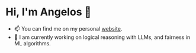 # Hi, I'm Angelos 👋

- 📫 You can find me on my personal [website](https://angelosps.github.io). <!--, on [LinkedIn](https://www.linkedin.com/in/angelosps), or on [e-mail](mailto:solegnaps@gmail.com).-->   
- 🔭 I am currently working on logical reasoning with LLMs, and fairness in ML algorithms.

<!--
Find me on the following links:

[![Website Badge](https://img.shields.io/badge/-1ca0f1?style=flat&logo=Google-Chrome&logoColor=white&link=https://angelosps.github.io)](https://angelosps.github.io)
[![Linkedin Badge](https://img.shields.io/badge/-blue?style=flat&logo=Linkedin&logoColor=white&link=https://www.linkedin.com/in/angelosps)](https://www.linkedin.com/in/angelosps)
[![Gmail Badge](https://img.shields.io/badge/-c14438?style=flat&logo=Gmail&logoColor=white&link=mailto:solegnaps@gmail.com)](mailto:solegnaps@gmail.com)
-->

<!--
**angelosps/angelosps** is a ✨ _special_ ✨ repository because its `README.md` (this file) appears on your GitHub profile.

Here are some ideas to get you started:

- 🔭 I’m currently working on ...
- 🌱 I’m currently learning ...
- 👯 I’m looking to collaborate on ...
- 🤔 I’m looking for help with ...
- 💬 Ask me about ...
- 📫 How to reach me: ...
- 😄 Pronouns: ...
- ⚡ Fun fact: ...
-->
